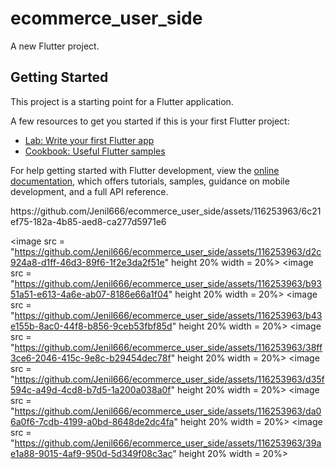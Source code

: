 # ecommerce_user_side

A new Flutter project.

## Getting Started

This project is a starting point for a Flutter application.

A few resources to get you started if this is your first Flutter project:

- [Lab: Write your first Flutter app](https://docs.flutter.dev/get-started/codelab)
- [Cookbook: Useful Flutter samples](https://docs.flutter.dev/cookbook)

For help getting started with Flutter development, view the
[online documentation](https://docs.flutter.dev/), which offers tutorials,
samples, guidance on mobile development, and a full API reference.


<p>
https://github.com/Jenil666/ecommerce_user_side/assets/116253963/6c21ef75-182a-4b85-aed8-ca277d5971e6
  
<image src = "https://github.com/Jenil666/ecommerce_user_side/assets/116253963/d2c924a8-d1ff-46d3-89f6-1f2e3da2f51e" height 20% width = 20%>
<image src = "https://github.com/Jenil666/ecommerce_user_side/assets/116253963/b9351a51-e613-4a6e-ab07-8186e66a1f04" height 20% width = 20%>
<image src = "https://github.com/Jenil666/ecommerce_user_side/assets/116253963/b43e155b-8ac0-44f8-b856-9ceb53fbf85d" height 20% width = 20%>
<image src = "https://github.com/Jenil666/ecommerce_user_side/assets/116253963/38ff3ce6-2046-415c-9e8c-b29454dec78f" height 20% width = 20%>
<image src = "https://github.com/Jenil666/ecommerce_user_side/assets/116253963/d35f594c-a49d-4cd8-b7d5-1a200a038a0f" height 20% width = 20%>
<image src = "https://github.com/Jenil666/ecommerce_user_side/assets/116253963/da06a0f6-7cdb-4199-a0bd-8648de2dc4fa" height 20% width = 20%>
<image src = "https://github.com/Jenil666/ecommerce_user_side/assets/116253963/39ae1a88-9015-4af9-950d-5d349f08c3ac" height 20% width = 20%>
</p>













